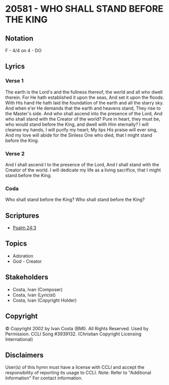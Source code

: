 # 20581 - WHO SHALL STAND BEFORE THE KING

## Notation

F - 4/4 on 4 - DO

## Lyrics

### Verse 1

The earth is the Lord's and the fullness thereof, the world and all who dwell therein. For He hath established it upon the seas, And set it upon the floods. With His hand He hath laid the foundation of the earth and all the starry sky. And when e'er He demands that the earth and heavens stand, They rise to the Master's side. And who shall ascend into the presence of the Lord, And who shall stand with the Creator of the world? Pure in heart, they must be, who would stand before the King, and dwell with Him eternally? I will cleanse my hands, I will purify my heart; My lips His praise will ever sing, And my love will abide for the Sinless One who died, that I might stand before the King.

### Verse 2

And I shall ascend I to the presence of the Lord, And I shall stand with the Creator of the world. I will dedicate my life as a living sacrifice, that I might stand before the King.

### Coda

Who shall stand before the King? Who shall stand before the King?


## Scriptures

- [Psalm 24:3](https://www.biblegateway.com/passage/?search=Psalm%2024%3A3)

## Topics

- Adoration
- God - Creator

## Stakeholders

- Costa, Ivan (Composer)
- Costa, Ivan (Lyricist)
- Costa, Ivan (Copyright Holder)

## Copyright

© Copyright 2002 by Ivan Costa (BMI). All Rights Reserved. Used by Permission. CCLI Song #3939132.
(Christian Copyright Licensing International)

## Disclaimers

User(s) of this hymn must have a license with CCLI and accept the responsibility of reporting its usage to CCLI.
Note: Refer to "Additional Information" For contact information.


